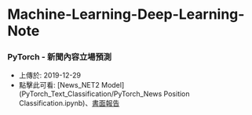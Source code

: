 # Machine-Learning-Deep-Learning-Note

### PyTorch - 新聞內容立場預測
+ 上傳於: 2019-12-29
+ 點擊此可看: [News_NET2 Model](PyTorch_Text_Classification/PyTorch_News Position Classification.ipynb)、[書面報告](PyTorch_Text_Classification/建立深度學習模型以預測各國新聞媒體的立場-以反送中為例.pdf)
